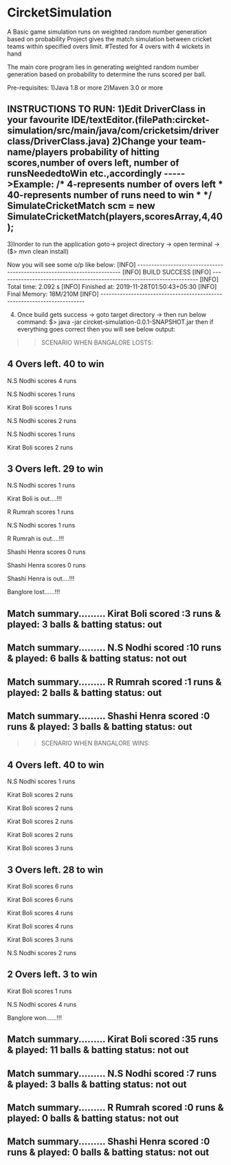 # CircketSimulation
A Basic game simulation runs on weighted random number generation based on probability
Project gives the match simulation between cricket teams within specified overs limit.
#Tested for 4 overs with 4 wickets in hand

The main core program lies in generating weighted random number generation
based on probability to determine the runs scored per ball.

Pre-requisites:
1)Java 1.8 or more
2)Maven 3.0 or more

INSTRUCTIONS TO RUN:
1)Edit DriverClass in your favourite IDE/textEditor.(filePath:circket-simulation/src/main/java/com/cricketsim/driverclass/DriverClass.java)
2)Change your team-name/players probability of hitting scores,number of overs left, number of runsNeededtoWin etc.,accordingly
----->Example: /* 4-represents number of overs left
		 * 40-represents number of runs need to win
		 * */
		SimulateCricketMatch scm = new SimulateCricketMatch(players,scoresArray,4,40);
---------------------------------------------------------------


3)Inorder to run the application goto-> project directory -> open terminal -> ($> mvn clean install)

Now you will see some o/p like below:
[INFO] ------------------------------------------------------------------------
[INFO] BUILD SUCCESS
[INFO] ------------------------------------------------------------------------
[INFO] Total time: 2.092 s
[INFO] Finished at: 2019-11-28T01:50:43+05:30
[INFO] Final Memory: 18M/210M
[INFO] ------------------------------------------------------------------------



4) Once build gets success -> goto target directory -> then run below command:
$> java -jar circket-simulation-0.0.1-SNAPSHOT.jar
then if everything goes correct then you will see below output:

>>SCENARIO WHEN BANGALORE LOSTS:

4 Overs left. 40 to win
-----------------------------------------------------------
N.S Nodhi scores 4 runs

N.S Nodhi scores 1 runs

Kirat Boli scores 1 runs

N.S Nodhi scores 2 runs

N.S Nodhi scores 1 runs

Kirat Boli scores 2 runs

3 Overs left. 29 to win
-----------------------------------------------------------
N.S Nodhi scores 1 runs

Kirat Boli is out....!!!

R Rumrah scores 1 runs

N.S Nodhi scores 1 runs

R Rumrah is out....!!!

Shashi Henra scores 0 runs

Shashi Henra scores 0 runs

Shashi Henra is out....!!!



Banglore lost......!!!


Match summary.........
Kirat Boli scored :3 runs & played: 3 balls & batting status: out
-----------------------
Match summary.........
N.S Nodhi scored :10 runs & played: 6 balls & batting status: not out
-----------------------
Match summary.........
R Rumrah scored :1 runs & played: 2 balls & batting status: out
-----------------------
Match summary.........
Shashi Henra scored :0 runs & played: 3 balls & batting status: out
-----------------------


>>SCENARIO WHEN BANGALORE WINS:

4 Overs left. 40 to win
-----------------------------------------------------------
N.S Nodhi scores 1 runs

Kirat Boli scores 2 runs

Kirat Boli scores 2 runs

Kirat Boli scores 2 runs

Kirat Boli scores 2 runs

Kirat Boli scores 3 runs

3 Overs left. 28 to win
-----------------------------------------------------------
Kirat Boli scores 6 runs

Kirat Boli scores 6 runs

Kirat Boli scores 4 runs

Kirat Boli scores 4 runs

Kirat Boli scores 3 runs

N.S Nodhi scores 2 runs

2 Overs left. 3 to win
-----------------------------------------------------------
Kirat Boli scores 1 runs

N.S Nodhi scores 4 runs



Banglore won......!!!


Match summary.........
Kirat Boli scored :35 runs & played: 11 balls & batting status: not out
-----------------------
Match summary.........
N.S Nodhi scored :7 runs & played: 3 balls & batting status: not out
-----------------------
Match summary.........
R Rumrah scored :0 runs & played: 0 balls & batting status: not out
-----------------------
Match summary.........
Shashi Henra scored :0 runs & played: 0 balls & batting status: not out
-----------------------



